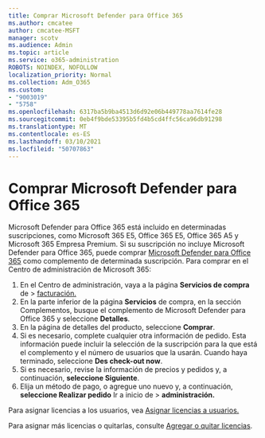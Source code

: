 ```yaml
---
title: Comprar Microsoft Defender para Office 365
ms.author: cmcatee
author: cmcatee-MSFT
manager: scotv
ms.audience: Admin
ms.topic: article
ms.service: o365-administration
ROBOTS: NOINDEX, NOFOLLOW
localization_priority: Normal
ms.collection: Adm_O365
ms.custom:
- "9003019"
- "5758"
ms.openlocfilehash: 6317ba5b9ba4513d6d92e06b449778aa7614fe28
ms.sourcegitcommit: 0eb4f9bde53395b5fd4b5cd4ffc56ca96db91298
ms.translationtype: MT
ms.contentlocale: es-ES
ms.lasthandoff: 03/10/2021
ms.locfileid: "50707863"
---
```

# <a name="purchase-microsoft-defender-for-office-365"></a>Comprar Microsoft Defender para Office 365

Microsoft Defender para Office 365 está incluido en determinadas suscripciones, como Microsoft 365 E5, Office 365 E5, Office 365 A5 y Microsoft 365 Empresa Premium. Si su suscripción no incluye Microsoft Defender para Office 365, puede comprar [Microsoft Defender para Office 365](https://docs.microsoft.com/microsoft-365/security/office-365-security/office-365-atp) como complemento de determinada suscripción. Para comprar en el Centro de administración de Microsoft 365:

1. En el Centro de administración, vaya a la página **Servicios de compra** de  >  [facturación.](https://go.microsoft.com/fwlink/p/?linkid=868433)
2. En la parte inferior de la  página **Servicios** de compra, en la sección Complementos, busque el complemento de Microsoft Defender para Office 365 y seleccione **Detalles**.
3. En la página de detalles del producto, seleccione **Comprar**.
4. Si es necesario, complete cualquier otra información de pedido. Esta información puede incluir la selección de la suscripción para la que está el complemento y el número de usuarios que la usarán. Cuando haya terminado, seleccione **Des check-out now**.
5. Si es necesario, revise la información de precios y pedidos y, a continuación, **seleccione Siguiente**.
6. Elija un método de pago, o agregue uno nuevo y, a continuación, **seleccione Realizar pedido** Ir a inicio de  >  **administración.**

Para asignar licencias a los usuarios, vea [Asignar licencias a usuarios.](https://docs.microsoft.com/microsoft-365/admin/manage/assign-licenses-to-users?view=o365-worldwide)

Para asignar más licencias o quitarlas, consulte [Agregar o quitar licencias](https://docs.microsoft.com/microsoft-365/commerce/licenses/buy-licenses#buy-or-remove-licenses-for-your-business-subscription).